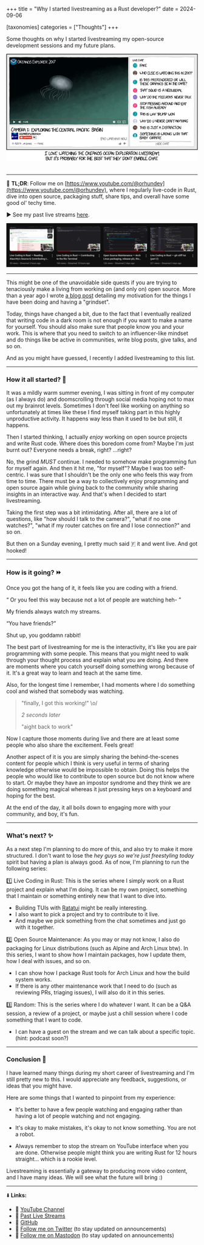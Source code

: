 +++
title = "Why I started livestreaming as a Rust developer?"
date = 2024-09-06

[taxonomies]
categories = ["Thoughts"]
+++

Some thoughts on why I started livestreaming my open-source development sessions and my future plans.

<!-- more -->

<center>

<img alt="https://xkcd.com/1836/" src="/xkcd1836.png"/>

</center>

<br>

---

🦀 **TL;DR**: Follow me on <g>[https://www.youtube.com/@orhundev](https://www.youtube.com/@orhundev)</g>, where I regularly live-code in Rust, dive into open source, packaging stuff, share tips, and overall have some good ol' techy time.

▶️ See my past live streams [here](https://www.youtube.com/@orhundev/streams).

<img src="/livestreams.png"/>

---

This might be one of the unavoidable side quests if you are trying to tenaciously make a living from working on (and only on) open source. More than a year ago I wrote [a blog post](https://blog.orhun.dev/open-source-grindset/) detailing my motivation for the things I have been doing and having a "grindset".

Today, things have changed a bit, due to the fact that I eventually realized that writing code in a dark room is not enough if you want to make a name for yourself. You should also make sure that people know you and your work. This is where that you need to switch to an influencer-like mindset and do things like be active in communities, write blog posts, give talks, and so on.

And as you might have guessed, I recently I added <g>livestreaming</g> to this list.

---

### **How it all started?** 🌱

It was a mildly warm summer evening, I was sitting in front of my computer (as I always do) and doomscrolling through social media hoping not to max out my brainrot levels. Sometimes I don't feel like working on anything so unfortunately at times like these I find myself taking part in this highly unproductive activity. It happens way less than it used to be but still, it happens.

Then I started thinking, I actually _enjoy_ working on open source projects and write Rust code. Where does this boredom come from? Maybe I'm just burnt out? Everyone needs a break, right? ...right?

No, the grind _MUST_ continue. I needed to somehow make programming fun for myself again. And then it hit me, "for myself"? Maybe I was too self-centric. I was sure that I shouldn't be the only one who feels this way from time to time. There must be a way to collectively enjoy programming and open source again while giving back to the community while sharing insights in an interactive way. And that's when I decided to start livestreaming.

Taking the first step was a bit intimidating. After all, there are a lot of questions, like "how should I talk to the camera?", "what if no one watches?", "what if my router catches on fire and I lose connection?" and so on.

But then on a Sunday evening, I pretty much said 🇫 it and went live. And got hooked!

---

### **How is it going?** ⏩

Once you got the hang of it, it feels like you are coding with a friend.

<q> Or you feel this way because not a lot of people are watching heh- </q>

My friends always watch my streams.

<q>You have friends?</q>

Shut up, you goddamn rabbit!

The best part of livestreaming for me is the interactivity, it's like you are pair programming with some people. This means that you might need to walk through your thought process and explain what you are doing. And there are moments where you catch yourself doing something wrong because of it. It's a great way to learn and teach at the same time.

Also, for the longest time I remember, I had moments where I do something cool and wished that somebody was watching.

> "finally, I got this working!" \o/
>
> _2 seconds later_
>
> "aight back to work"

Now I capture those moments during live and there are at least some people who also share the excitement. Feels great!

Another aspect of it is you are simply sharing the behind-the-scenes content for people which I think is very useful in terms of sharing knowledge otherwise would be impossible to obtain. Doing this helps the people who would like to contribute to open source but do not know where to start. Or maybe they have an impostor syndrome and they think we are doing something magical whereas it just pressing keys on a keyboard and hoping for the best.

At the end of the day, it all boils down to engaging more with your community, and boy, it's fun.

---

### **What's next?** ✨

As a next step I'm planning to do more of this, and also try to make it more structured. I don't want to lose the _hey guys so we're just freestyling today_ spirit but having a plan is always good. As of now, I'm planning to run the following series:

1️⃣ <g>Live Coding in Rust</g>: This is the series where I simply work on a Rust project and explain what I'm doing. It can be my own project, something that I maintain or something entirely new that I want to dive into.

- Building TUIs with [Ratatui](https://ratatui.rs) might be really interesting.
- I also want to pick a project and try to contribute to it live.
- And maybe we pick something from the chat sometimes and just go with it together.

2️⃣ <g>Open Source Maintenance</g>: As you may or may not know, I also do packaging for Linux distributions (such as Alpine and Arch Linux btw). In this series, I want to show how I maintain packages, how I update them, how I deal with issues, and so on.

- I can show how I package Rust tools for Arch Linux and how the build system works.
- If there is any other maintenance work that I need to do (such as reviewing PRs, triaging issues), I will also do it in this series.

3️⃣ <g>Random</g>: This is the series where I do whatever I want. It can be a Q&A session, a review of a project, or maybe just a chill session where I code something that I want to code.

- I can have a guest on the stream and we can talk about a specific topic. (hint: podcast soon?)

---

### **Conclusion** 🏁

I have learned many things during my short career of livestreaming and I'm still pretty new to this. I would appreciate any feedback, suggestions, or ideas that you might have.

Here are some things that I wanted to pinpoint from my experience:

- It's better to have a few people watching and engaging rather than having a lot of people watching and not engaging.

- It's okay to make mistakes, it's okay to not know something. You are not a robot.

- Always remember to stop the stream on YouTube interface when you are done. Otherwise people might think you are writing Rust for 12 hours straight... which is a rookie level.

Livestreaming is essentially a gateway to producing more video content, and I have many ideas. We will see what the future will bring :)

---

⬇️ **Links:**

- 🔗 [YouTube Channel](https://www.youtube.com/@orhundev)
- 🔗 [Past Live Streams](https://www.youtube.com/@orhundev/streams)
- 🔗 [GitHub](https://github.com/orhun)
- 🔗 [Follow me on Twitter](https://twitter.com/orhundev) (to stay updated on announcements)
- 🔗 [Follow me on Mastodon](https://fosstodon.org/@orhun) (to stay updated on announcements)
